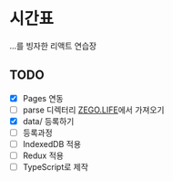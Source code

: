 # 시간표

...를 빙자한 리액트 연습장

## TODO

- [x] Pages 연동
- [ ] parse 디렉터리 [ZEGO.LIFE](https://github.com/JedBeom/zego.life)에서 가져오기
- [x] data/ 등록하기
- [ ] 등록과정
- [ ] IndexedDB 적용
- [ ] Redux 적용
- [ ] TypeScript로 제작
